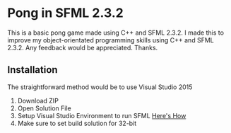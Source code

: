 # Pong in SFML 2.3.2
This is a basic pong game made using C++ and SFML 2.3.2. I made this to improve my object-orientated programming skills using C++ and SFML 2.3.2. Any feedback would be appreciated. Thanks.

## Installation
The straightforward method would be to use Visual Studio 2015 

1. Download ZIP
2. Open Solution File
3. Setup Visual Studio Environment to run SFML [Here's How](http://www.sfml-dev.org/tutorials/2.4/start-vc.php)
4. Make sure to set build solution for 32-bit
